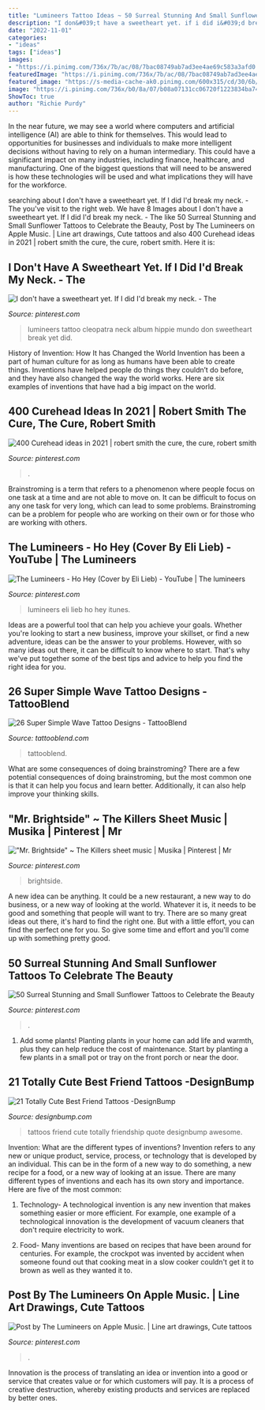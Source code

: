 ```yaml
---
title: "Lumineers Tattoo Ideas ~ 50 Surreal Stunning And Small Sunflower Tattoos To Celebrate The Beauty"
description: "I don&#039;t have a sweetheart yet. if i did i&#039;d break my neck."
date: "2022-11-01"
categories:
- "ideas"
tags: ["ideas"]
images:
- "https://i.pinimg.com/736x/7b/ac/08/7bac08749ab7ad3ee4ae69c583a3afd0.jpg"
featuredImage: "https://i.pinimg.com/736x/7b/ac/08/7bac08749ab7ad3ee4ae69c583a3afd0.jpg"
featured_image: "https://s-media-cache-ak0.pinimg.com/600x315/cd/30/6b/cd306b543cca5cb9d66a3be6feb4cb7a.jpg"
image: "https://i.pinimg.com/736x/b0/8a/07/b08a07131cc06720f1223834ba742317--the-lumineers-itunes.jpg"
ShowToc: true
author: "Richie Purdy"
---
```



In the near future, we may see a world where computers and artificial intelligence (AI) are able to think for themselves. This would lead to opportunities for businesses and individuals to make more intelligent decisions without having to rely on a human intermediary. This could have a significant impact on many industries, including finance, healthcare, and manufacturing. One of the biggest questions that will need to be answered is how these technologies will be used and what implications they will have for the workforce.

	

		
searching about I don&#039;t have a sweetheart yet. If I did I&#039;d break my neck. - The you've visit to the right web. We have 8 Images about I don&#039;t have a sweetheart yet. If I did I&#039;d break my neck. - The like 50 Surreal Stunning and Small Sunflower Tattoos to Celebrate the Beauty, Post by The Lumineers on Apple Music. | Line art drawings, Cute tattoos and also 400 Curehead ideas in 2021 | robert smith the cure, the cure, robert smith. Here it is:
		
    
## I Don&#039;t Have A Sweetheart Yet. If I Did I&#039;d Break My Neck. - The

<img loading=lazy src="https://i.pinimg.com/originals/d9/dc/f3/d9dcf3c1e0afacdd3cd45d92e5236b59.jpg" onerror="this.onerror=null;this.src='https://tse3.mm.bing.net/th?id=OIP.FV7KJtk4C-FfZTbWj23PTgHaLH&amp;pid=15.1';" alt="I don&#039;t have a sweetheart yet. If I did I&#039;d break my neck. - The">

_Source: pinterest.com_

>lumineers tattoo cleopatra neck album hippie mundo don sweetheart break yet did. 

	

History of Invention: How It has Changed the World
Invention has been a part of human culture for as long as humans have been able to create things. Inventions have helped people do things they couldn’t do before, and they have also changed the way the world works. Here are six examples of inventions that have had a big impact on the world.

    
## 400 Curehead Ideas In 2021 | Robert Smith The Cure, The Cure, Robert Smith

<img loading=lazy src="https://i.pinimg.com/474x/b8/6e/fb/b86efbdefeb3f225560c68eb6b5ef3f9--the-cure-robert-smith.jpg" onerror="this.onerror=null;this.src='https://tse2.mm.bing.net/th?id=OIP.CSv9YqjBxF-r93KarJc10AAAAA&amp;pid=15.1';" alt="400 Curehead ideas in 2021 | robert smith the cure, the cure, robert smith">

_Source: pinterest.com_

>. 

	

Brainstroming is a term that refers to a phenomenon where people focus on one task at a time and are not able to move on. It can be difficult to focus on any one task for very long, which can lead to some problems. Brainstroming can be a problem for people who are working on their own or for those who are working with others.

    
## The Lumineers - Ho Hey (Cover By Eli Lieb) - YouTube | The Lumineers

<img loading=lazy src="https://i.pinimg.com/736x/b0/8a/07/b08a07131cc06720f1223834ba742317--the-lumineers-itunes.jpg" onerror="this.onerror=null;this.src='https://tse1.mm.bing.net/th?id=OIP.89m-983aIVGyC95gs49PUwEsDh&amp;pid=15.1';" alt="The Lumineers - Ho Hey (Cover by Eli Lieb) - YouTube | The lumineers">

_Source: pinterest.com_

>lumineers eli lieb ho hey itunes. 

	

Ideas are a powerful tool that can help you achieve your goals. Whether you're looking to start a new business, improve your skillset, or find a new adventure, ideas can be the answer to your problems. However, with so many ideas out there, it can be difficult to know where to start. That's why we've put together some of the best tips and advice to help you find the right idea for you.

    
## 26 Super Simple Wave Tattoo Designs - TattooBlend

<img loading=lazy src="https://tattooblend.com/wp-content/uploads/2016/04/wave-tattoo-design-2.jpg" onerror="this.onerror=null;this.src='https://tse1.mm.bing.net/th?id=OIP.FIsqw8A-5755OSkKX6aaHgHaHa&amp;pid=15.1';" alt="26 Super Simple Wave Tattoo Designs - TattooBlend">

_Source: tattooblend.com_

>tattooblend. 

	

What are some consequences of doing brainstroming?
There are a few potential consequences of doing brainstroming, but the most common one is that it can help you focus and learn better. Additionally, it can also help improve your thinking skills.

    
## &quot;Mr. Brightside&quot; ~ The Killers Sheet Music | Musika | Pinterest | Mr

<img loading=lazy src="https://s-media-cache-ak0.pinimg.com/600x315/cd/30/6b/cd306b543cca5cb9d66a3be6feb4cb7a.jpg" onerror="this.onerror=null;this.src='https://tse3.mm.bing.net/th?id=OIP.5UDw8StlxEM9Zr0iYow4FQHaD4&amp;pid=15.1';" alt="&quot;Mr. Brightside&quot; ~ The Killers sheet music | Musika | Pinterest | Mr">

_Source: pinterest.com_

>brightside. 

	

A new idea can be anything. It could be a new restaurant, a new way to do business, or a new way of looking at the world. Whatever it is, it needs to be good and something that people will want to try. There are so many great ideas out there, it's hard to find the right one. But with a little effort, you can find the perfect one for you. So give some time and effort and you'll come up with something pretty good.

    
## 50 Surreal Stunning And Small Sunflower Tattoos To Celebrate The Beauty

<img loading=lazy src="https://i.pinimg.com/736x/7b/ac/08/7bac08749ab7ad3ee4ae69c583a3afd0.jpg" onerror="this.onerror=null;this.src='https://tse4.mm.bing.net/th?id=OIP.1wvVx1mmor1q4u7a41K4BAHaJQ&amp;pid=15.1';" alt="50 Surreal Stunning and Small Sunflower Tattoos to Celebrate the Beauty">

_Source: pinterest.com_

>. 

	

1. Add some plants! Planting plants in your home can add life and warmth, plus they can help reduce the cost of maintenance. Start by planting a few plants in a small pot or tray on the front porch or near the door.

    
## 21 Totally Cute Best Friend Tattoos -DesignBump

<img loading=lazy src="https://cdn.designbump.com/wp-content/uploads/2015/11/Friendship-quote-tattoos.jpg" onerror="this.onerror=null;this.src='https://tse1.mm.bing.net/th?id=OIP.Hul4HicxeWN-vpzjvEd7YQHaLH&amp;pid=15.1';" alt="21 Totally Cute Best Friend Tattoos -DesignBump">

_Source: designbump.com_

>tattoos friend cute totally friendship quote designbump awesome. 

	

Invention: What are the different types of inventions?
Invention refers to any new or unique product, service, process, or technology that is developed by an individual. This can be in the form of a new way to do something, a new recipe for a food, or a new way of looking at an issue. There are many different types of inventions and each has its own story and importance. Here are five of the most common:
1. Technology- A technological invention is any new invention that makes something easier or more efficient. For example, one example of a technological innovation is the development of vacuum cleaners that don't require electricity to work.

2. Food- Many inventions are based on recipes that have been around for centuries. For example, the crockpot was invented by accident when someone found out that cooking meat in a slow cooker couldn't get it to brown as well as they wanted it to.

    
## Post By The Lumineers On Apple Music. | Line Art Drawings, Cute Tattoos

<img loading=lazy src="https://i.pinimg.com/236x/25/45/d5/2545d52b9f6b056d5b2608163807126d.jpg?nii=t" onerror="this.onerror=null;this.src='https://tse4.mm.bing.net/th?id=OIP.5_oitxKzn6rrLqgBCAadAQAAAA&amp;pid=15.1';" alt="Post by The Lumineers on Apple Music. | Line art drawings, Cute tattoos">

_Source: pinterest.com_

>. 

	

Innovation is the process of translating an idea or invention into a good or service that creates value or for which customers will pay. It is a process of creative destruction, whereby existing products and services are replaced by better ones.

